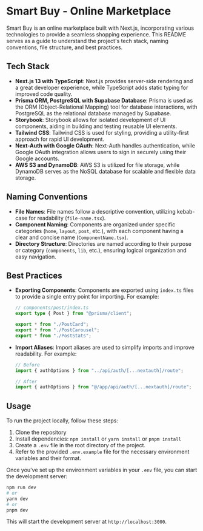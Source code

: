 # Smart Buy - Online Marketplace

Smart Buy is an online marketplace built with Next.js, incorporating various technologies to provide a seamless shopping experience. This README serves as a guide to understand the project's tech stack, naming conventions, file structure, and best practices.

## Tech Stack

- **Next.js 13 with TypeScript**: Next.js provides server-side rendering and a great developer experience, while TypeScript adds static typing for improved code quality.
- **Prisma ORM, PostgreSQL with Supabase Database**: Prisma is used as the ORM (Object-Relational Mapping) tool for database interactions, with PostgreSQL as the relational database managed by Supabase.
- **Storybook**: Storybook allows for isolated development of UI components, aiding in building and testing reusable UI elements.
- **Tailwind CSS**: Tailwind CSS is used for styling, providing a utility-first approach for rapid UI development.
- **Next-Auth with Google OAuth**: Next-Auth handles authentication, while Google OAuth integration allows users to sign in securely using their Google accounts.
- **AWS S3 and DynamoDB**: AWS S3 is utilized for file storage, while DynamoDB serves as the NoSQL database for scalable and flexible data storage.

## Naming Conventions

- **File Names**: File names follow a descriptive convention, utilizing kebab-case for readability (`file-name.tsx`).
- **Component Naming**: Components are organized under specific categories (`home`, `layout`, `post`, etc.), with each component having a clear and concise name (`ComponentName.tsx`).
- **Directory Structure**: Directories are named according to their purpose or category (`components`, `lib`, etc.), ensuring logical organization and easy navigation.

## Best Practices

- **Exporting Components**: Components are exported using `index.ts` files to provide a single entry point for importing. For example:
  ```typescript
  // components/post/index.ts
  export type { Post } from "@prisma/client";

  export * from "./PostCard";
  export * from "./PostCarousel";
  export * from "./PostStats";

- **Import Aliases**: Import aliases are used to simplify imports and improve readability. For example:
  ```typescript
  // Before
  import { authOptions } from "../api/auth/[...nextauth]/route";

  // After
  import { authOptions } from "@/app/api/auth/[...nextauth]/route";
  ```

## Usage

To run the project locally, follow these steps:

1. Clone the repository
2. Install dependencies: `npm install` or `yarn install` or `pnpm install`
3. Create a `.env` file in the root directory of the project.
4. Refer to the provided `.env.example` file for the necessary environment variables and their format.

Once you've set up the environment variables in your `.env` file, you can start the development server:

```bash
npm run dev
# or
yarn dev
# or
pnpm dev
```

This will start the development server at `http://localhost:3000`.

